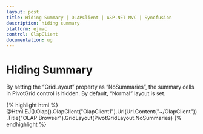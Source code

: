 ```yaml
---
layout: post
title: Hiding Summary | OLAPClient | ASP.NET MVC | Syncfusion
description: hiding summary
platform: ejmvc
control: OlapClient
documentation: ug
---
```


# Hiding Summary

By setting the “GridLayout” property as “NoSummaries”, the summary cells in PivotGrid control is hidden. By default, “Normal” layout is set.

{% highlight html %}
@Html.EJ().Olap().OlapClient("OlapClient1").Url(Url.Content("~/OlapClient")).Title("OLAP Browser").GridLayout(PivotGridLayout.NoSummaries) 
{% endhighlight %}

